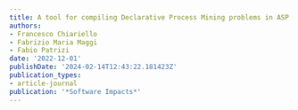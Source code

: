 ```yaml
---
title: A tool for compiling Declarative Process Mining problems in ASP
authors:
- Francesco Chiariello
- Fabrizio Maria Maggi
- Fabio Patrizi
date: '2022-12-01'
publishDate: '2024-02-14T12:43:22.181423Z'
publication_types:
- article-journal
publication: '*Software Impacts*'
---
```

